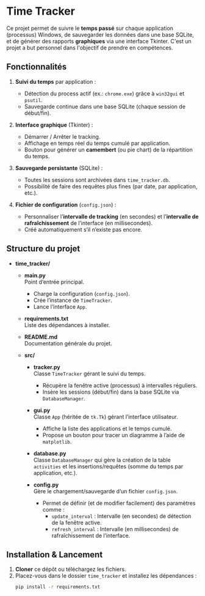 # Time Tracker

Ce projet permet de suivre le **temps passé** sur chaque application (processus) Windows, de sauvegarder les données dans une base SQLite, et de générer des rapports **graphiques** via une interface Tkinter. C'est un projet a but personnel dans l'objectif de prendre en compétences.

## Fonctionnalités

1. **Suivi du temps** par application :  
   - Détection du process actif (ex.: `chrome.exe`) grâce à `win32gui` et `psutil`.
   - Sauvegarde continue dans une base SQLite (chaque session de début/fin).

2. **Interface graphique** (Tkinter) :  
   - Démarrer / Arrêter le tracking.
   - Affichage en temps réel du temps cumulé par application.
   - Bouton pour générer un **camembert** (ou pie chart) de la répartition du temps.

3. **Sauvegarde persistante** (SQLite) :  
   - Toutes les sessions sont archivées dans `time_tracker.db`.  
   - Possibilité de faire des requêtes plus fines (par date, par application, etc.).

4. **Fichier de configuration** (`config.json`) :  
   - Personnaliser l’**intervalle de tracking** (en secondes) et l’**intervalle de rafraîchissement** de l’interface (en millisecondes).  
   - Créé automatiquement s’il n’existe pas encore.

## Structure du projet

- **time_tracker/**
  - **main.py**  
    Point d’entrée principal.  
    - Charge la configuration (`config.json`).  
    - Crée l’instance de `TimeTracker`.  
    - Lance l’interface `App`.

  - **requirements.txt**  
    Liste des dépendances à installer.

  - **README.md**  
    Documentation générale du projet.

  - **src/**
    - **tracker.py**  
      Classe `TimeTracker` gérant le suivi du temps.  
      - Récupère la fenêtre active (processus) à intervalles réguliers.  
      - Insère les sessions (début/fin) dans la base SQLite via `DatabaseManager`.

    - **gui.py**  
      Classe `App` (héritée de `tk.Tk`) gérant l’interface utilisateur.  
      - Affiche la liste des applications et le temps cumulé.  
      - Propose un bouton pour tracer un diagramme à l’aide de `matplotlib`.

    - **database.py**  
      Classe `DatabaseManager` qui gère la création de la table `activities` et les insertions/requêtes (somme du temps par application, etc.).

    - **config.py**  
      Gère le chargement/sauvegarde d’un fichier `config.json`.  
      - Permet de définir (et de modifier facilement) des paramètres comme :  
        - `update_interval` : Intervalle (en secondes) de détection de la fenêtre active.  
        - `refresh_interval` : Intervalle (en millisecondes) de rafraîchissement de l’interface.

## Installation & Lancement

1. **Cloner** ce dépôt ou téléchargez les fichiers.  
2. Placez-vous dans le dossier `time_tracker` et installez les dépendances :
   ```bash
   pip install -r requirements.txt
